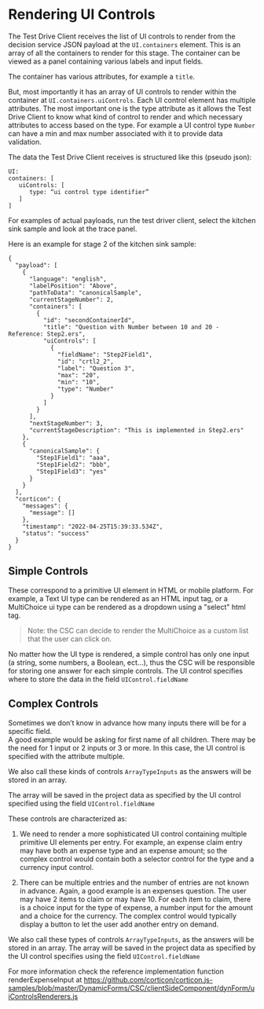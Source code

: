 # Rendering UI Controls

The Test Drive Client receives the list of UI controls to render from the decision service JSON payload at the `UI.containers` element. This is an array of all the containers to render for this stage.
The container can be viewed as a panel containing various labels and input fields.

The container has various attributes, for example a `title`.  

But, most importantly it has an array of UI controls to render within the container at `UI.containers.uiControls`. Each UI control element has multiple attributes.  The most important one is the type attribute as it allows the Test Drive Client to know what kind of control to render and which necessary attributes to access based on the type. For example a UI control type `Number` can have a min and max number associated with it to provide data validation.

The data the Test Drive Client receives is structured like this (pseudo json):
~~~
UI:
containers: [
   uiControls: [
      type: “ui control type identifier”
   ]
]
~~~

For examples of actual payloads, run the test driver client, select the kitchen sink sample and look at the trace panel.

Here is an example for stage 2 of the kitchen sink sample:

~~~
{
  "payload": [
    {
      "language": "english",
      "labelPosition": "Above",
      "pathToData": "canonicalSample",
      "currentStageNumber": 2,
      "containers": [
        {
          "id": "secondContainerId",
          "title": "Question with Number between 10 and 20 - Reference: Step2.ers",
          "uiControls": [
            {
              "fieldName": "Step2Field1",
              "id": "crtl2_2",
              "label": "Question 3",
              "max": "20",
              "min": "10",
              "type": "Number"
            }
          ]
        }
      ],
      "nextStageNumber": 3,
      "currentStageDescription": "This is implemented in Step2.ers"
    },
    {
      "canonicalSample": {
        "Step1Field1": "aaa",
        "Step1Field2": "bbb",
        "Step1Field3": "yes"
      }
    }
  ],
  "corticon": {
    "messages": {
      "message": []
    },
    "timestamp": "2022-04-25T15:39:33.534Z",
    "status": "success"
  }
}
~~~


## Simple Controls

These correspond to a primitive UI element in HTML or mobile platform.  For example, a Text UI type can be rendered as 
an HTML input tag, or a MultiChoice ui type can be rendered as a dropdown using a "select" html tag.

> Note: the CSC can decide to render the MultiChoice as a custom list that the user can click on.

No matter how the UI type is rendered, a simple control has only one input (a string, some numbers, a Boolean, ect…), thus the CSC will be responsible for storing one answer for each simple controls.  The UI control specifies where to store the data in the field `UIControl.fieldName`

## Complex Controls
Sometimes we don’t know in advance how many inputs there will be for a specific field.  
A good example would be asking for first name of all children.  There may be the need for 1 input or 2 inputs or 3 or more.
In this case, the UI control is specified with the attribute multiple.

We also call these kinds of controls `ArrayTypeInputs` as the answers will be stored in an array.

The array will be saved in the project data as specified by the UI control specified using the field `UIControl.fieldName`

These controls are characterized as:

1. We need to render a more sophisticated UI control containing multiple primitive UI elements per entry.  For example, an expense claim entry may have both an expense type and an expense amount; so the complex control would contain both a selector control for the type and a currency input control.

2. There can be multiple entries and the number of entries are not known in advance.  Again, a good example is an expenses question.  The user may have 2 items to claim or may have 10. For each item to claim, there is a choice input for the type of expense, a number input for the amount and a choice for the currency.  The complex control would typically display a button to let the user add another entry on demand.

We also call these types of controls `ArrayTypeInputs`, as the answers will be stored in an array. The array will be saved in the project data as specified by the UI control specifies using the field `UIControl.fieldName`

For more information check the reference implementation function renderExpenseInput at https://github.com/corticon/corticon.js-samples/blob/master/DynamicForms/CSC/clientSideComponent/dynForm/uiControlsRenderers.js

